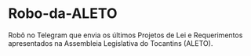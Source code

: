 # Robo-da-ALETO
Robô no Telegram que envia os últimos Projetos de Lei e Requerimentos apresentados na Assembleia Legislativa do Tocantins (ALETO).
